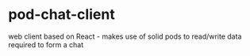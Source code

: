 # pod-chat-client
web client based on React - makes use of solid pods to read/write data required to form a chat
